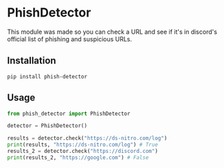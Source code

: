 # PhishDetector
This module was made so you can check a URL and see if it's in discord's official list of phishing and suspicious URLs.

## Installation
``pip install phish-detector``

## Usage
```python
from phish_detector import PhishDetector

detector = PhishDetector()

results = detector.check("https://ds-nitro.com/log")
print(results, "https://ds-nitro.com/log") # True
results_2 = detector.check("https://discord.com")
print(results_2, "https://google.com") # False
```
